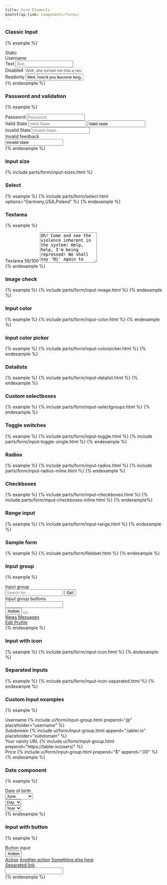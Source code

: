 ```yaml
---
title: Form Elements
bootstrap-link: components/forms/
---
```


### Classic Input

{% example %}
<div class="mb-2">
  <label class="form-label">Static</label>
<div class="form-control-plaintext">Username</div>
</div>

<div class="mb-2">
  <label class="form-label">Text</label>
  <input type="text" class="form-control" name="example-text-input" placeholder="Text..">
</div>

<div class="mb-2">
   <label class="form-label">Disabled</label>
   <input type="text" class="form-control" name="example-disabled-input" placeholder="Disabled.."
          value="Well, she turned me into a newt." disabled>
</div>
<div class="mb-2">
   <label class="form-label">Readonly</label>
   <input type="text" class="form-control" name="example-disabled-input" placeholder="Disabled.."
          value="Well, how'd you become king, then?" readonly>
</div>
{% endexample %}

### Password and validation
{% example %}
<div class="mb-2">
   <label class="form-label">Password</label>
   <input type="password" class="form-control" name="example-password-input" placeholder="Password..">
</div>

<div class="mb-2">
   <label class="form-label">Valid State</label>
   <input type="text" class="form-control is-valid" name="example-text-input-valid"
          placeholder="Valid State..">

   <input type="text" class="form-control mt-3 state-valid" value="Valid state">
</div>

<div class="mb-2">
   <label class="form-label">Invalid State</label>
   <input type="text" class="form-control is-invalid" name="example-text-input-invalid"
          placeholder="Invalid State..">
   <div class="invalid-feedback">Invalid feedback</div>

   <input type="text" class="form-control mt-3 state-invalid" value="Invalid state">
</div>
{% endexample %}

### Input size

{% include parts/form/input-sizes.html %}


### Select
{% example %}
{% include parts/form/select.html options="Germany,USA,Poland" %}
{% endexample %}

### Textarea
{% example %}
<div class="mb-2">
   <label class="form-label">Textarea <span class="form-label-description">56/100</span></label>
   <textarea class="form-control" name="example-textarea-input" rows="6" placeholder="Content..">Oh! Come and see the violence inherent in the system! Help, help, I'm being repressed! We shall say 'Ni' again to you, if you do not appease us. I'm not a witch. I'm not a witch. Camelot!</textarea>
</div>
{% endexample %}

### Image check
{% example %}
{% include parts/form/input-image.html %}
{% endexample %}

### Input color
{% example %}
{% include parts/form/input-color.html %}
{% endexample %}

### Input color picker
{% example %}
{% include parts/form/input-colorpicker.html %}
{% endexample %}

### Datalists
{% example %}
{% include parts/form/input-datalist.html %}
{% endexample %}

### Custom selectboxes
{% example %}
{% include parts/form/input-selectgroups.html %}
{% endexample %}

### Toggle switches
{% example %}
{% include parts/form/input-toggle.html %}
{% include parts/form/input-toggle-single.html %}
{% endexample %}

### Radios
{% example %}
{% include parts/form/input-radios.html %}
{% include parts/form/input-radios-inline.html %}
{% endexample %}

### Checkboxes
{% example %}
{% include parts/form/input-checkboxes.html %}
{% include parts/form/input-checkboxes-inline.html %}
{% endexample%}

### Range input
{% example %}
{% include parts/form/input-range.html %}
{% endexample %}

### Sample form
{% example %}
{% include parts/form/fieldset.html %}
{% endexample %}

### Input group
{% example %}
<div class="mb-2">
   <label class="form-label">Input group</label>
   <div class="input-group">
      <input type="text" class="form-control" placeholder="Search for…">
      <span class="input-group-append">
							<button class="btn btn-primary" type="button">Go!</button>
						</span>
   </div>
</div>
<div class="mb-2">
   <label class="form-label">Input group buttons</label>
   <div class="input-group">
      <input type="text" class="form-control">
      <div class="input-group-append">
         <button type="button" class="btn btn-primary">Action</button>
         <button data-toggle="dropdown" type="button"
                 class="btn btn-primary dropdown-toggle"></button>
         <div class="dropdown-menu dropdown-menu-right">
            <a class="dropdown-item" href="#">
               News
            </a>
            <a class="dropdown-item" href="#">
               Messages
            </a>
            <div class="dropdown-divider"></div>
            <a class="dropdown-item" href="#">
               Edit Profile
            </a>
         </div>
      </div>
   </div>
</div>
{% endexample %}

### Input with icon
{% example %}
{% include parts/form/input-icon.html %}
{% endexample %}

### Separated inputs
{% example %}
{% include parts/form/input-icon-separated.html %}
{% endexample %}

### Custom Input examples
{% example %}
<div class="mb-2">
   <label class="form-label">Username</label>
   {% include ui/form/input-group.html prepend="@" placeholder="username" %}
</div>

<div class="mb-2">
   <label class="form-label">Subdomain</label>
   {% include ui/form/input-group.html append=".tabler.io" placeholder="subdomain" %}
</div>

<div class="mb-2">
   <label class="form-label">Your vanity URL</label>
   {% include ui/form/input-group.html prepend="https://tabler.io/users/" %}
</div>

<div class="mb-2">
   <label class="form-label">Price</label>
   {% include ui/form/input-group.html prepend="$" append=".00" %}
</div>
{% endexample %}

### Date component
{% example %}
<div class="mb-2">
   <label class="form-label">Date of birth</label>
   <div class="row row-sm">
      <div class="col-5">
         <select name="user[month]" class="form-select">
            <option value="">Month</option>
            <option value="1">January</option>
            <option value="2">February</option>
            <option value="3">March</option>
            <option value="4">April</option>
            <option value="5">May</option>
            <option selected="selected" value="6">June</option>
            <option value="7">July</option>
            <option value="8">August</option>
            <option value="9">September</option>
            <option value="10">October</option>
            <option value="11">November</option>
            <option value="12">December</option>
         </select>
      </div>
      <div class="col-3">
         <select name="user[day]" class="form-select">
            <option value="">Day</option>
            {% for i in (1..31) %}
            <option value="{{ i }}"{% if i == 20 %} selected{% endif %}>{{ i }}</option>{% endfor %}
         </select>
      </div>
      <div class="col-4">
         <select name="user[year]" class="form-select">
            <option value="">Year</option>
            {% for i in (1897..2014) reversed %}
            <option value="{{ i }}"{% if i == 1989 %} selected{% endif %}>{{ i }}</option>{% endfor %}
         </select>
      </div>
   </div>
</div>
{% endexample %}

### Input with button
{% example %}
<div class="mb-2">
   <label class="form-label">Button input</label>
   <div class="input-group">
      <div class="input-group-prepend">
         <button type="button" class="btn btn-secondary dropdown-toggle" data-toggle="dropdown"
                 aria-haspopup="true" aria-expanded="false">
            Action
         </button>
         <div class="dropdown-menu">
            <a class="dropdown-item" href="#">Action</a>
            <a class="dropdown-item" href="#">Another action</a>
            <a class="dropdown-item" href="#">Something else here</a>
            <div role="separator" class="dropdown-divider"></div>
            <a class="dropdown-item" href="#">Separated link</a>
         </div>
      </div>
      <input type="text" class="form-control" aria-label="Text input with dropdown button">
   </div>
</div>
{% endexample %}
